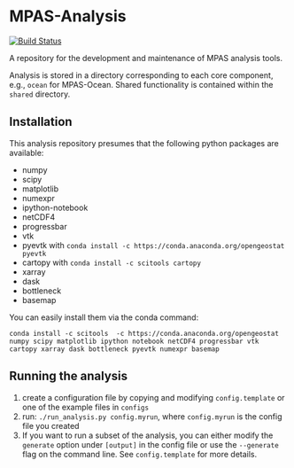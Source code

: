 # MPAS-Analysis
[![Build Status](https://travis-ci.org/MPAS-Dev/MPAS-Analysis.svg?branch=develop)](https://travis-ci.org/MPAS-Dev/MPAS-Analysis)

A repository for the development and maintenance of MPAS analysis tools.

Analysis is stored in a directory corresponding to each core component, e.g., `ocean` for
MPAS-Ocean. Shared functionality is contained within the `shared` directory.

## Installation
This analysis repository presumes that the following python packages are available:

 * numpy
 * scipy
 * matplotlib
 * numexpr
 * ipython-notebook
 * netCDF4
 * progressbar
 * vtk
 * pyevtk with `conda install -c https://conda.anaconda.org/opengeostat pyevtk`
 * cartopy with `conda install -c scitools cartopy`
 * xarray
 * dask
 * bottleneck
 * basemap

You can easily install them via the conda command:

```
conda install -c scitools  -c https://conda.anaconda.org/opengeostat numpy scipy matplotlib ipython notebook netCDF4 progressbar vtk cartopy xarray dask bottleneck pyevtk numexpr basemap
```

## Running the analysis
  1. create a configuration file by copying and modifying `config.template` or one of the example files in `configs`
  2. run: `./run_analysis.py config.myrun`, where `config.myrun` is the config file you created
  3. If you want to run a subset of the analysis, you can either modify the `generate` option under `[output]` in the config file or use the `--generate` flag on the command line.  See `config.template` for more details.
